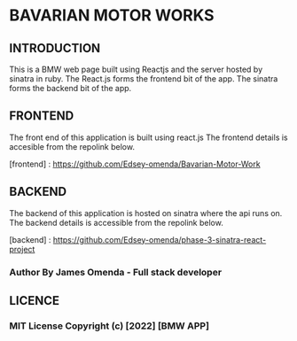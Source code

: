 # BAVARIAN  MOTOR  WORKS


## INTRODUCTION

This  is  a BMW web  page  built  using  Reactjs  and  the  server  hosted  by  sinatra in ruby.
The React.js  forms  the  frontend  bit  of  the  app.
The  sinatra forms  the  backend  bit  of  the  app.



## FRONTEND

The  front end  of  this  application  is  built  using  react.js
The  frontend details is  accesible  from  the repolink  below.

[frontend] : https://github.com/Edsey-omenda/Bavarian-Motor-Work



## BACKEND 

The backend of  this  application  is  hosted  on sinatra where the  api runs on.
The backend details is  accessible from  the  repolink  below.

[backend]  : https://github.com/Edsey-omenda/phase-3-sinatra-react-project

### Author By James Omenda - Full stack developer

## LICENCE

### MIT License Copyright (c) [2022] [BMW APP]

